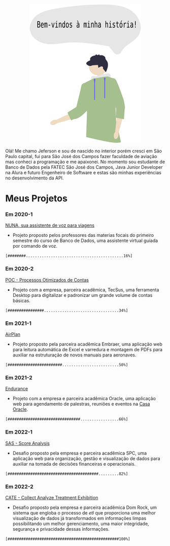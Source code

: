 <p align="center"> <img src="https://raw.githubusercontent.com/jef771/portfolio/main/img/eu.png" class="center" width=350/> </p>

Olá! Me chamo Jeferson e sou de nascido no interior porém cresci em São Paulo capital, fui para São José dos Campos fazer faculdade de aviação mas conheci a programação e me apaixonei. No momento sou estudante de Banco de Dados pela FATEC São José dos Campos, Java Junior Developer na Alura e futuro Engenheiro de Software e estas são minhas experiências no desenvolvimento da API.

# Meus Projetos

### Em 2020-1
[NUNA, sua assistente de voz para viagens ](https://github.com/jef771/portfolio/blob/main/PROJETO_1.md)
- Projeto proposto pelos professores das materias focais do primeiro semestre do curso de Banco de Dados, uma assistente virtual guiada por comando de voz.

```
[########...........................................16%]
```


### Em 2020-2
[POC - Processos Otimizados de Contas ](https://github.com/jef771/portfolio/blob/main/PROJETO_2.md)
- Projeto com a empresa, parceira acadêmica, TecSus, uma ferramenta Desktop para digitalizar e padronizar um grande volume de contas básicas.

```
[################.................................34%]
```

### Em 2021-1
[AirPlan ](https://github.com/jef771/portfolio/blob/main/PROJETO_3.md)
- Projeto proposto pela parceira acadêmica Embraer, uma aplicação web para leitura automática de Excel e varredura e montagem de PDFs para auxiliar na estruturação de novos manuais para aeronaves.

```
[########################.........................50%]
```

### Em 2021-2
[Endurance ](https://github.com/jef771/portfolio/blob/main/PROJETO_4.md)
- Projeto com a empresa e parceira acadêmica Oracle, uma aplicação web para agendamento de palestras, reuniões e eventos na [Casa Oracle](https://blogs.oracle.com/oracle-brasil/post/casa-oracle-abre-as-portas-para-a-inovacao-em-sao-paulo).

```
[################################.................66%]
```

### Em 2022-1
[SAS - Score Analysis ](https://github.com/jef771/portfolio/blob/main/PROJETO_5.md)
- Desafio proposto pela empresa e parceira acadêmica SPC, uma aplicação web para organização, gestão e visualização de dados para auxiliar na tomada de decisões financeiras e operacionais.

```
[########################################.........82%]
```

### Em 2022-2
[CATE - Collect Analyze Treatment Exhibition  ](https://github.com/jef771/portfolio/blob/main/PROJETO_6.md)
- Desafio proposto pela empresa e parceira acadêmica Dom Rock, um sistema que engloba o processo de <i>etl</i> que proporciona uma melhor visualização de dados já transformados em informações limpas possibilitando um melhor gerenciamento, uma maior integridade, segurança e privacidade dessas informações.

```
[#################################################100%]
```

